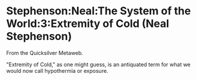 
# Stephenson:Neal:The System of the World:3:Extremity of Cold (Neal Stephenson)

From the Quicksilver Metaweb.

"Extremity of Cold," as one might guess, is an antiquated term for what we would now call hypothermia or exposure.
